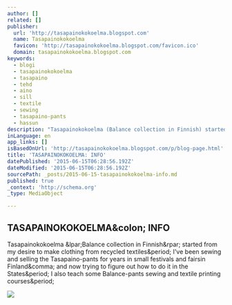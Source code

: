 ```yaml
---
author: []
related: []
publisher:
  url: 'http://tasapainokokoelma.blogspot.com'
  name: Tasapainokokoelma
  favicon: 'http://tasapainokokoelma.blogspot.com/favicon.ico'
  domain: tasapainokokoelma.blogspot.com
keywords:
  - blogi
  - tasapainokokoelma
  - tasapaino
  - tehd
  - aino
  - sill
  - textile
  - sewing
  - tasapaino-pants
  - hassun
description: "Tasapainokokoelma (Balance collection in Finnish) started from my desire to make clothing from recycled textiles. I've been sewing and selling the Tasapaino-pants for years in small festivals and fairsin Finland, and now trying to figure out how to do it in the States. I also teach some Balance-pants sewing and textile printing courses."
inLanguage: en
app_links: []
isBasedOnUrl: 'http://tasapainokokoelma.blogspot.com/p/blog-page.html'
title: 'TASAPAINOKOKOELMA: INFO'
datePublished: '2015-06-15T06:28:56.192Z'
dateModified: '2015-06-15T06:28:56.192Z'
sourcePath: _posts/2015-06-15-tasapainokokoelma-info.md
published: true
_context: 'http://schema.org'
_type: MediaObject

---
```

<article style=""><h1>TASAPAINOKOKOELMA&amp;colon; INFO</h1><p>Tasapainokokoelma &amp;lpar;Balance collection in Finnish&amp;rpar; started from my desire to make clothing from recycled textiles&amp;period; I've been sewing and selling the Tasapaino-pants for years in small festivals and fairsin Finland&amp;comma; and now trying to figure out how to do it in the States&amp;period; I also teach some Balance-pants sewing and textile printing courses&amp;period;</p><img src="http://4.bp.blogspot.com/-N-bZwfaqsi8/Uq7EGKIwv7I/AAAAAAAAAYo/Q9jKulw_WlQ/s640/IMG_5371.jpg" /></article>